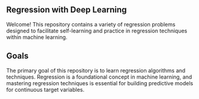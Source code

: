 ## Regression with Deep Learning

Welcome! This repository contains a variety of regression problems designed to facilitate self-learning and practice in regression techniques within machine learning.

## Goals
The primary goal of this repository is to learn regression algorithms and techniques. Regression is a foundational concept in machine learning, and mastering regression techniques is essential for building predictive models for continuous target variables.
